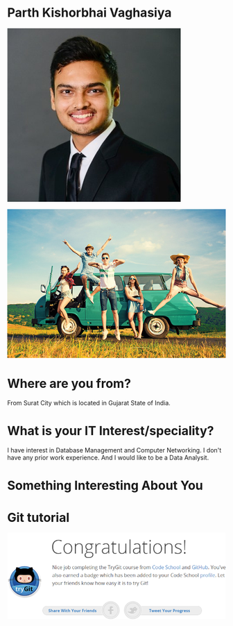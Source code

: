 # Parth Kishorbhai Vaghasiya
![alt text](https://github.com/parthvaghasiya13/itmd-521/blob/master/images/Profile%20Picture.jpg)

![alt text](https://github.com/parthvaghasiya13/itmd-521/blob/master/images/Interest.jpg)

# Where are you from?
From Surat City which is located in Gujarat State of India.

# What is your IT Interest/speciality?
I have interest in Database Management and Computer Networking. I don't have any prior work experience. And I would like to be a Data Analysit.

# Something Interesting About You

# Git tutorial
![alt text](https://github.com/parthvaghasiya13/itmd-521/blob/master/images/Tutorial_Completion_1.png)
